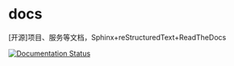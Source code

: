 # docs
[开源]项目、服务等文档，Sphinx+reStructuredText+ReadTheDocs

[![Documentation Status](https://open.saintic.com/rtfd/badge/saintic-docs?branch=latest)](https://docs.saintic.com)
